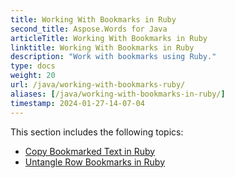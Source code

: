 ```yaml
---
title: Working With Bookmarks in Ruby
second_title: Aspose.Words for Java
articleTitle: Working With Bookmarks in Ruby
linktitle: Working With Bookmarks in Ruby
description: "Work with bookmarks using Ruby."
type: docs
weight: 20
url: /java/working-with-bookmarks-ruby/
aliases: [/java/working-with-bookmarks-in-ruby/]
timestamp: 2024-01-27-14-07-04
---
```


This section includes the following topics:

- [Copy Bookmarked Text in Ruby](/words/java/copy-bookmarked-text-in-ruby/)
- [Untangle Row Bookmarks in Ruby](/words/java/untangle-row-bookmarks-in-ruby/)

